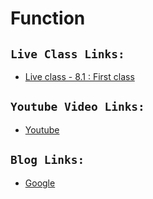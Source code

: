 # Function

## `Live Class Links:`
* [Live class - 8.1 : First class](https://drive.google.com/file/d/1n1HZhn29NGwjuWvhpnO7gsTqzxGHiUQW/view?usp=sharing)

## `Youtube Video Links:`
* [Youtube](www.youtube.com)

## `Blog Links:`
* [Google](www.google.com)


